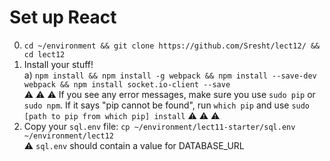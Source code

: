 # Set up React  
0. `cd ~/environment && git clone https://github.com/Sresht/lect12/ && cd lect12`    
1. Install your stuff!    
  a) `npm install && npm install -g webpack && npm install --save-dev webpack && npm install socket.io-client --save`    
:warning: :warning: :warning: If you see any error messages, make sure you use `sudo pip` or `sudo npm`. If it says "pip cannot be found", run `which pip` and use `sudo [path to pip from which pip] install` :warning: :warning: :warning:    
2. Copy your `sql.env` file: `cp ~/environment/lect11-starter/sql.env ~/environment/lect12 `  
:warning: `sql.env` should contain a value for DATABASE_URL

